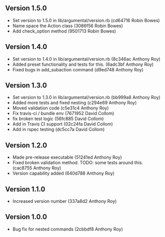 Version 1.5.0
-------------

- Set version to 1.5.0 in lib/argumental/version.rb (cd64716 Robin Bowes)
- Name space the Action class (3086f56 Robin Bowes)
- Add check_option method (9501713 Robin Bowes)

Version 1.4.0
-------------

- Set version to 1.4.0 in lib/argumental/version.rb (8c346ac Anthony Roy)
- Added preset functionality and tests for this. (6adc3bf Anthony Roy)
- Fixed bugs in add_subaction command (d9ed748 Anthony Roy)

Version 1.3.0
-------------

- Set version to 1.3.0 in lib/argumental/version.rb (bb999a8 Anthony Roy)
- Added more tests and fixed nesting (c294e69 Anthony Roy)
- Moved validation code (c5e31c4 Anthony Roy)
- Fix travis-ci / bundle env (7671952 David Collom)
- fix broken test logic (56fc885 David Collom)
- Add in Travis CI support (02c24fa David Collom)
- Add in rspec testing (dc5cc7a David Collom)

Version 1.2.0
-------------

- Made pre-release executable (51241ed Anthony Roy)
- Fixed broken validation method. TODO: some tests around this. (cac8755 Anthony Roy)
- Version capability added (640d788 Anthony Roy)

Version 1.1.0
-------------

- Increased version number (337a8d2 Anthony Roy)

Version 1.0.0
-------------

- Bug fix for nested commands (2cbbdf8 Anthony Roy)
